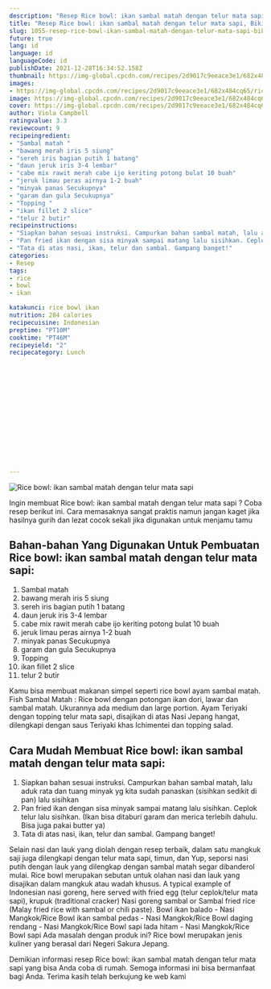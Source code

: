 ```yaml
---
description: "Resep Rice bowl: ikan sambal matah dengan telur mata sapi, Bikin Ngiler"
title: "Resep Rice bowl: ikan sambal matah dengan telur mata sapi, Bikin Ngiler"
slug: 1055-resep-rice-bowl-ikan-sambal-matah-dengan-telur-mata-sapi-bikin-ngiler
future: true
lang: id
language: id
languageCode: id
publishDate: 2021-12-28T16:34:52.158Z 
thumbnail: https://img-global.cpcdn.com/recipes/2d9017c9eeace3e1/682x484cq65/rice-bowl-ikan-sambal-matah-dengan-telur-mata-sapi-foto-resep-utama.webp
images:
- https://img-global.cpcdn.com/recipes/2d9017c9eeace3e1/682x484cq65/rice-bowl-ikan-sambal-matah-dengan-telur-mata-sapi-foto-resep-utama.webp
image: https://img-global.cpcdn.com/recipes/2d9017c9eeace3e1/682x484cq65/rice-bowl-ikan-sambal-matah-dengan-telur-mata-sapi-foto-resep-utama.webp
cover: https://img-global.cpcdn.com/recipes/2d9017c9eeace3e1/682x484cq65/rice-bowl-ikan-sambal-matah-dengan-telur-mata-sapi-foto-resep-utama.webp
author: Viola Campbell
ratingvalue: 3.3
reviewcount: 9
recipeingredient:
- "Sambal matah "
- "bawang merah iris 5 siung"
- "sereh iris bagian putih 1 batang"
- "daun jeruk iris 3-4 lembar"
- "cabe mix rawit merah cabe ijo keriting potong bulat 10 buah"
- "jeruk limau peras airnya 1-2 buah"
- "minyak panas Secukupnya"
- "garam dan gula Secukupnya"
- "Topping "
- "ikan fillet 2 slice"
- "telur 2 butir"
recipeinstructions:
- "Siapkan bahan sesuai instruksi. Campurkan bahan sambal matah, lalu aduk rata dan tuang minyak yg kita sudah panaskan (sisihkan sedikit di pan) lalu sisihkan"
- "Pan fried ikan dengan sisa minyak sampai matang lalu sisihkan. Ceplok telur lalu sisihkan. (Ikan bisa ditaburi garam dan merica terlebih dahulu. Bisa juga pakai butter ya)"
- "Tata di atas nasi, ikan, telur dan sambal. Gampang banget!"
categories:
- Resep
tags:
- rice
- bowl
- ikan

katakunci: rice bowl ikan 
nutrition: 284 calories
recipecuisine: Indonesian
preptime: "PT10M"
cooktime: "PT46M"
recipeyield: "2"
recipecategory: Lunch


     
    
    
    
    
    
    
    
    
    
    
      
    
---
```



![Rice bowl: ikan sambal matah dengan telur mata sapi](https://img-global.cpcdn.com/recipes/2d9017c9eeace3e1/682x484cq65/rice-bowl-ikan-sambal-matah-dengan-telur-mata-sapi-foto-resep-utama.webp)

Ingin membuat Rice bowl: ikan sambal matah dengan telur mata sapi ? Coba resep berikut ini. Cara memasaknya sangat praktis namun jangan kaget jika hasilnya gurih dan lezat cocok sekali jika digunakan untuk menjamu tamu

<!--inarticleads1-->

## Bahan-bahan Yang Digunakan Untuk Pembuatan Rice bowl: ikan sambal matah dengan telur mata sapi:

1. Sambal matah 
1. bawang merah iris 5 siung
1. sereh iris bagian putih 1 batang
1. daun jeruk iris 3-4 lembar
1. cabe mix rawit merah cabe ijo keriting potong bulat 10 buah
1. jeruk limau peras airnya 1-2 buah
1. minyak panas Secukupnya
1. garam dan gula Secukupnya
1. Topping 
1. ikan fillet 2 slice
1. telur 2 butir

Kamu bisa membuat makanan simpel seperti rice bowl ayam sambal matah. Fish Sambal Matah : Rice bowl dengan potongan ikan dori, lawar dan sambal matah. Ukurannya ada medium dan large portion. Ayam Teriyaki dengan topping telur mata sapi, disajikan di atas Nasi Jepang hangat, dilengkapi dengan saus Teriyaki khas Ichimentei dan topping salad. 

<!--inarticleads2-->

## Cara Mudah Membuat Rice bowl: ikan sambal matah dengan telur mata sapi:

1. Siapkan bahan sesuai instruksi. Campurkan bahan sambal matah, lalu aduk rata dan tuang minyak yg kita sudah panaskan (sisihkan sedikit di pan) lalu sisihkan
1. Pan fried ikan dengan sisa minyak sampai matang lalu sisihkan. Ceplok telur lalu sisihkan. (Ikan bisa ditaburi garam dan merica terlebih dahulu. Bisa juga pakai butter ya)
1. Tata di atas nasi, ikan, telur dan sambal. Gampang banget!


Selain nasi dan lauk yang diolah dengan resep terbaik, dalam satu mangkuk saji juga dilengkapi dengan telur mata sapi, timun, dan Yup, seporsi nasi putih dengan lauk yang dilengkap dengan sambal matah segar dibanderol mulai. Rice bowl merupakan sebutan untuk olahan nasi dan lauk yang disajikan dalam mangkuk atau wadah khusus. A typical example of Indonesian nasi goreng, here served with fried egg (telur ceplok/telur mata sapi), krupuk (traditional cracker) Nasi goreng sambal or Sambal fried rice (Malay fried rice with sambal or chili paste). Bowl ikan balado - Nasi Mangkok/Rice Bowl ikan sambal pedas - Nasi Mangkok/Rice Bowl daging rendang - Nasi Mangkok/Rice Bowl sapi lada hitam - Nasi Mangkok/Rice Bowl sapi Ada masalah dengan produk ini? Rice bowl merupakan jenis kuliner yang berasal dari Negeri Sakura Jepang. 

Demikian informasi  resep Rice bowl: ikan sambal matah dengan telur mata sapi   yang bisa Anda coba di rumah. Semoga informasi ini bisa bermanfaat bagi Anda. Terima kasih telah berkujung ke web kami
